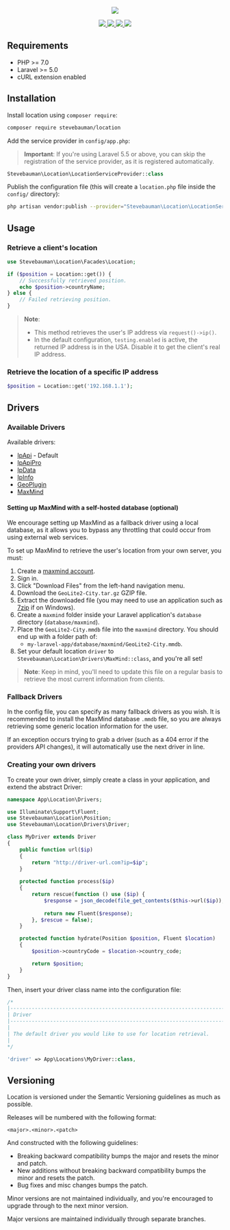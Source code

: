 <p align="center">
    <img src="https://github.com/stevebauman/location/blob/master/art/logo.png">
</p>

<p align="center">
<a href="https://github.com/stevebauman/location/actions">
<img src="https://img.shields.io/github/workflow/status/stevebauman/location/run-tests.svg?style=flat-square">
</a>

<a href="https://scrutinizer-ci.com/g/stevebauman/location/?branch=master">
<img src="https://img.shields.io/scrutinizer/g/stevebauman/location.svg?style=flat-square">
</a>

<a href="https://packagist.org/packages/stevebauman/location">
<img src="https://img.shields.io/packagist/dt/stevebauman/location.svg?style=flat-square">
</a>

<a href="https://packagist.org/packages/stevebauman/location">
<img src="https://img.shields.io/packagist/l/stevebauman/location.svg?style=flat-square">
</a>
</p>

## Requirements

- PHP >= 7.0
- Laravel >= 5.0
- cURL extension enabled

## Installation

Install location using `composer require`:

```bash
composer require stevebauman/location
```

Add the service provider in `config/app.php`:

> **Important**: If you're using Laravel 5.5 or above, you can skip the registration
> of the service provider, as it is registered automatically.

```php
Stevebauman\Location\LocationServiceProvider::class
```

Publish the configuration file (this will create a `location.php` file inside the `config/` directory):

```bash
php artisan vendor:publish --provider="Stevebauman\Location\LocationServiceProvider"
```

## Usage

### Retrieve a client's location

```php
use Stevebauman\Location\Facades\Location;

if ($position = Location::get()) {
    // Successfully retrieved position.
    echo $position->countryName;
} else {
    // Failed retrieving position.
}
```

> **Note**:
> - This method retrieves the user's IP address via `request()->ip()`.
> - In the default configuration, `testing.enabled` is active, the returned IP address is in the USA. Disable it to get the client's real IP address.

### Retrieve the location of a specific IP address

```php
$position = Location::get('192.168.1.1');
```

## Drivers

### Available Drivers

Available drivers:

- [IpApi](http://ip-api.com) - Default
- [IpApiPro](https://pro.ip-api.com)
- [IpData](https://ipdata.co)
- [IpInfo](https://ipinfo.io)
- [GeoPlugin](http://www.geoplugin.com)
- [MaxMind](https://www.maxmind.com/en/home)

#### Setting up MaxMind with a self-hosted database (optional)

We encourage setting up MaxMind as a fallback driver using a local database, as it allows
you to bypass any throttling that could occur from using external web services.

To set up MaxMind to retrieve the user's location from your own server, you must:

1. Create a [maxmind account](https://www.maxmind.com/en/geolite2/signup).
2. Sign in.
3. Click "Download Files" from the left-hand navigation menu.
4. Download the `GeoLite2-City.tar.gz` GZIP file.
3. Extract the downloaded file (you may need to use an application such as [7zip](http://www.7-zip.org/download.html) if on Windows).
4. Create a `maxmind` folder inside your Laravel application's `database` directory (`database/maxmind`).
5. Place the `GeoLite2-City.mmdb` file into the `maxmind` directory. You should end up with a folder path of:
    - `my-laravel-app/database/maxmind/GeoLite2-City.mmdb`.
6. Set your default location `driver` to `Stevebauman\Location\Drivers\MaxMind::class`, and you're all set!

> **Note**: Keep in mind, you'll need to update this file on a regular basis to retrieve the most current information from clients.

### Fallback Drivers

In the config file, you can specify as many fallback drivers as you wish. It is
recommended to install the MaxMind database `.mmdb` file, so you are always
retrieving some generic location information for the user.

If an exception occurs trying to grab a driver (such as a 404 error if the
providers API changes), it will automatically use the next driver in line.

### Creating your own drivers

To create your own driver, simply create a class in your application, and extend the abstract Driver:

```php
namespace App\Location\Drivers;

use Illuminate\Support\Fluent;
use Stevebauman\Location\Position;
use Stevebauman\Location\Drivers\Driver;

class MyDriver extends Driver
{
    public function url($ip)
    {
        return "http://driver-url.com?ip=$ip";
    }
    
    protected function process($ip)
    {
        return rescue(function () use ($ip) {
            $response = json_decode(file_get_contents($this->url($ip)), true);
            
            return new Fluent($response);
        }, $rescue = false);
    }

    protected function hydrate(Position $position, Fluent $location)
    {
        $position->countryCode = $location->country_code;

        return $position;
    }
}
```

Then, insert your driver class name into the configuration file:

```php
/*
|--------------------------------------------------------------------------
| Driver
|--------------------------------------------------------------------------
|
| The default driver you would like to use for location retrieval.
|
*/

'driver' => App\Locations\MyDriver::class,
```

## Versioning

Location is versioned under the Semantic Versioning guidelines as much as possible.

Releases will be numbered with the following format:

```
<major>.<minor>.<patch>
```

And constructed with the following guidelines:

- Breaking backward compatibility bumps the major and resets the minor and patch.
- New additions without breaking backward compatibility bumps the minor and resets the patch.
- Bug fixes and misc changes bumps the patch.

Minor versions are not maintained individually, and you're encouraged to upgrade through to the next minor version.

Major versions are maintained individually through separate branches.
